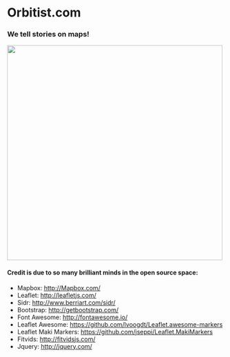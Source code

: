 Orbitist.com
==================
### We tell stories on maps!

<img width="500" height="500" src="http://orbitist.s3.amazonaws.com/2014/05_about-orbitist/orbitist_illustration.jpg">

#### Credit is due to so many brilliant minds in the open source space:
* Mapbox: http://Mapbox.com/
* Leaflet: http://leafletjs.com/
* Sidr: http://www.berriart.com/sidr/
* Bootstrap: http://getbootstrap.com/
* Font Awesome: http://fontawesome.io/
* Leaflet Awesome: https://github.com/lvoogdt/Leaflet.awesome-markers
* Leaflet Maki Markers: https://github.com/jseppi/Leaflet.MakiMarkers
* Fitvids: http://fitvidsjs.com/
* Jquery: http://jquery.com/

